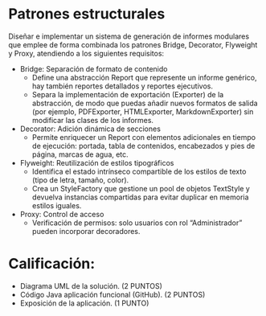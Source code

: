 # Patrones estructurales
Diseñar e implementar un sistema de generación de informes modulares que emplee de forma combinada los patrones Bridge, Decorator, Flyweight y Proxy, atendiendo a los siguientes requisitos:
- Bridge: Separación de formato de contenido
  - Define una abstracción Report que represente un informe genérico, hay también reportes detallados y reportes ejecutivos.
  - Separa la implementación de exportación (Exporter) de la abstracción, de modo que puedas añadir nuevos formatos de salida (por ejemplo, PDFExporter, HTMLExporter, MarkdownExporter) sin modificar las clases de los informes.
- Decorator: Adición dinámica de secciones
  - Permite enriquecer un Report con elementos adicionales en tiempo de ejecución: portada, tabla de contenidos, encabezados y pies de página, marcas de agua, etc.
- Flyweight: Reutilización de estilos tipográficos
  - Identifica el estado intrínseco compartible de los estilos de texto (tipo de letra, tamaño, color).
  - Crea un StyleFactory que gestione un pool de objetos TextStyle y devuelva instancias compartidas para evitar duplicar en memoria estilos iguales.
- Proxy: Control de acceso
  - Verificación de permisos: solo usuarios con rol “Administrador” pueden incorporar decoradores.
# Calificación:
- Diagrama UML de la solución. (2 PUNTOS)
- Código Java aplicación funcional (GitHub). (2 PUNTOS)
- Exposición de la aplicación. (1 PUNTO)
